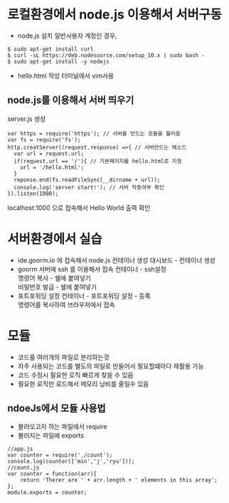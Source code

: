 # 로컬환경에서 node.js 이용해서 서버구동

- node.js 설치
  일반사용자 계정인 경우,  

```
$ sudo apt-get install curl
$ curl -sL https://deb.nodesource.com/setup_10.x | sudo bash -
$ sudo apt-get install -y nodejs
```

- hello.html 작성
  터미널에서 vim사용

## node.js를 이용해서 서버 띄우기

server.js 생성  

```
var https = require('https'); // 서버를 만드는 모듈을 불러옴
var fs = require('fs');
http.creatServer((request.response) =>{ // 서버만드는 메소드
  var url = request.url;
  if(request.url == '/'){ // 기본페이지를 hello.html로 지정
    url = '/hello.html';
  }
  reponse.end(fs.readFileSync(__dirname + url));
  console.log('server start!'); // 서버 작동여부 확인
}).listen(1000);
```

localhost:1000 으로 접속해서 Hello World 출력 확인  

# 서버환경에서 실습

- ide.goorm.io 에 접속해서 node.js 컨테이너 생성
  대시보드 - 컨테이너 생성  
- goorm 서버에 ssh 를 이용해서 접속
  컨테이너 - ssh설정  
  명령어 복사 - 쉘에 붙여넣기  
  비밀번호 발급 - 쉘에 붙여넣기  
- 포트포워딩 설정
  컨테이너 - 포트포워딩 설정  - 등록  
  명령어를 복사하여 브라우저에서 접속  

# 모듈

- 코드를 여러개의 파일로 분리하는것
- 자주 사용되는 코드를 별도의 파일로 만들어서 필요할떄마다 재활용 가능
- 코드 수정시 필요한 로직 빠르게 찾을 수 있음
- 필요한 로직만 로드해서 메모리 낭비를 줄일수 있음

## ndoeJs에서 모듈 사용법

- 불러오고자 하는 파일에서 require
- 불러지는 파일에 exports

~~~
//app.js
var counter = require('./count');
console.log(counter(['min','j','ryu']));
//count.js
var counter = function(arr){
    return 'Therer are ' + arr.length + ' elements in this array';
};
module.exports = counter;
~~~

